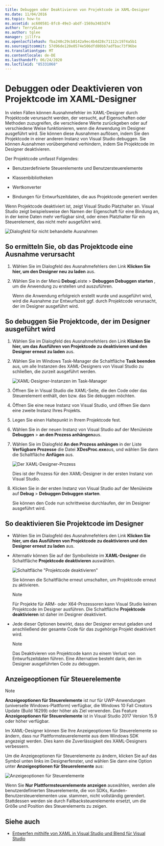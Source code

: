 ```yaml
---
title: Debuggen oder Deaktivieren von Projektcode im XAML-Designer
ms.date: 11/04/2016
ms.topic: how-to
ms.assetid: ac600581-8fc8-49e3-abdf-1569a3483d74
author: TerryGLee
ms.author: tglee
manager: jillfra
ms.openlocfilehash: fba240c29cb8142a9ec4b4d28c71112c1974a5b1
ms.sourcegitcommit: 57d96de120e0574e506dfd80bb7adfbac73f96be
ms.translationtype: MT
ms.contentlocale: de-DE
ms.lasthandoff: 06/24/2020
ms.locfileid: "85331068"
---
```

# <a name="debug-or-disable-project-code-in-xaml-designer"></a>Debuggen oder Deaktivieren von Projektcode im XAML-Designer

In vielen Fällen können Ausnahmefehler im XAML-Designer durch Projektcode verursacht werden, der versucht, auf Eigenschaften oder Methoden zuzugreifen, die verschiedene Werte zurückgeben oder auf verschiedene Weise funktionieren, wenn die Anwendung im Designer ausgeführt wird. Sie können diese Ausnahmen auflösen, indem Sie den Projektcode in einer anderen Instanz von Visual Studio debuggen. Sie können Ausnahmen vorübergehend verhindern, indem Sie Projektcode im Designer deaktivieren.

Der Projektcode umfasst Folgendes:

- Benutzerdefinierte Steuerelemente und Benutzersteuerelemente

- Klassenbibliotheken

- Wertkonverter

- Bindungen für Entwurfszeitdaten, die aus Projektcode generiert werden

Wenn Projektcode deaktiviert ist, zeigt Visual Studio Platzhalter an. Visual Studio zeigt beispielsweise den Namen der Eigenschaft für eine Bindung an, in der keine Daten mehr verfügbar sind, oder einen Platzhalter für ein Steuerelement, das nicht mehr ausgeführt wird.

![Dialogfeld für nicht behandelte Ausnahmen](media/xaml_unhandledexception.png)

## <a name="to-determine-if-project-code-is-causing-an-exception"></a>So ermitteln Sie, ob das Projektcode eine Ausnahme verursacht

1. Wählen Sie im Dialogfeld des Ausnahmefehlers den Link **Klicken Sie hier, um den Designer neu zu laden** aus.

2. Wählen Sie in der Menü **Debug**Leiste  >  **Debuggen Debuggen starten** , um die Anwendung zu erstellen und auszuführen.

     Wenn die Anwendung erfolgreich erstellt wurde und ausgeführt wird, wird die Ausnahme zur Entwurfszeit ggf. durch Projektcode verursacht, der im Designer ausgeführt wird.

## <a name="to-debug-project-code-running-in-the-designer"></a>So debuggen Sie Projektcode, der im Designer ausgeführt wird

1. Wählen Sie im Dialogfeld des Ausnahmefehlers den Link **Klicken Sie hier, um das Ausführen von Projektcode zu deaktivieren und den Designer erneut zu laden** aus.

2. Wählen Sie im Windows Task-Manager die Schaltfläche **Task beenden** aus, um alle Instanzen des XAML-Designers von Visual Studio zu schließen, die zurzeit ausgeführt werden.

     ![XAML-Designer-Instanzen im Task-Manager](media/xaml_taskmanager.png)

3. Öffnen Sie in Visual Studio die XAML-Seite, die den Code oder das Steuerelement enthält, den bzw. das Sie debuggen möchten.

4. Öffnen Sie eine neue Instanz von Visual Studio, und öffnen Sie dann eine zweite Instanz Ihres Projekts.

5. Legen Sie einen Haltepunkt in Ihrem Projektcode fest.

6. Wählen Sie in der neuen Instanz von Visual Studio auf der Menüleiste **Debuggen**  >  **an den Prozess anhängen**aus.

7. Wählen Sie im Dialogfeld **An den Prozess anhängen** in der Liste **Verfügbare Prozesse** die Datei **XDesProc.exe**aus, und wählen Sie dann die Schaltfläche **Anfügen** aus.

     ![Der XAML-Designer-Prozess](media/xaml_attach.png)

     Dies ist der Prozess für den XAML-Designer in der ersten Instanz von Visual Studio.

8. Klicken Sie in der ersten Instanz von Visual Studio auf der Menüleiste auf **Debug**  >  **Debuggen Debuggen starten**.

     Sie können den Code nun schrittweise durchlaufen, der im Designer ausgeführt wird.

## <a name="to-disable-project-code-in-the-designer"></a>So deaktivieren Sie Projektcode im Designer

- Wählen Sie im Dialogfeld des Ausnahmefehlers den Link **Klicken Sie hier, um das Ausführen von Projektcode zu deaktivieren und den Designer erneut zu laden** aus.

- Alternativ können Sie auf der Symbolleiste im **XAML-Designer** die Schaltfläche **Projektcode deaktivieren** auswählen.

     ![Schaltfläche "Projektcode deaktivieren"](media/xaml_disablecode.png)

     Sie können die Schaltfläche erneut umschalten, um Projektcode erneut zu aktivieren.

    > [!NOTE]
    > Für Projekte für ARM- oder X64-Prozessoren kann Visual Studio keinen Projektcode im Designer ausführen. Die Schaltfläche **Projektcode deaktivieren** ist daher im Designer deaktiviert.

- Jede dieser Optionen bewirkt, dass der Designer erneut geladen und anschließend der gesamte Code für das zugehörige Projekt deaktiviert wird.

    > [!NOTE]
    > Das Deaktivieren von Projektcode kann zu einem Verlust von Entwurfszeitdaten führen. Eine Alternative besteht darin, den im Designer ausgeführten Code zu debuggen.

## <a name="control-display-options"></a>Anzeigeoptionen für Steuerelemente

> [!NOTE]
> **Anzeigeoptionen für Steuerelemente** ist nur für UWP-Anwendungen (universelle Windows-Plattform) verfügbar, die Windows 10 Fall Creators Update (Build 16299) oder höher als Ziel verwenden. Das Feature **Anzeigeoptionen für Steuerelemente** ist in Visual Studio 2017 Version 15.9 oder höher verfügbar.

Im XAML-Designer können Sie Ihre Anzeigeoptionen für Steuerelemente so ändern, dass nur Plattformsteuerelemente aus dem Windows SDK angezeigt werden. Dies kann die Zuverlässigkeit des XAML-Designers verbessern.

Um die Anzeigeoptionen für Steuerelemente zu ändern, klicken Sie auf das Symbol unten links im Designerfenster, und wählen Sie dann eine Option unter **Anzeigeoptionen für Steuerelemente** aus:

![Anzeigeoptionen für Steuerelemente](media/control_display_options.png)

Wenn Sie **Nur Plattformsteuerelemente anzeigen** auswählen, werden alle benutzerdefinierten Steuerelemente, die von SDKs, Kunden-Benutzersteuerelementen usw. stammen, nicht vollständig gerendert. Stattdessen werden sie durch Fallbacksteuerelemente ersetzt, um die Größe und Position des Steuerelements zu zeigen.

## <a name="see-also"></a>Siehe auch

- [Entwerfen mithilfe von XAML in Visual Studio und Blend für Visual Studio](designing-xaml-in-visual-studio.md)
